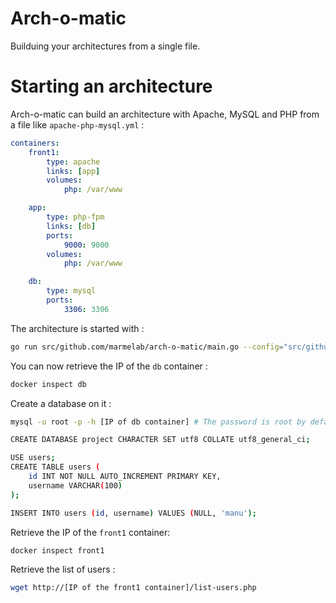 # Arch-o-matic
Builduing your architectures from a single file.

# Starting an architecture

Arch-o-matic can build an architecture with Apache, MySQL and PHP from a file like `apache-php-mysql.yml` :
```yml
containers:
    front1:
        type: apache
        links: [app]
        volumes:
            php: /var/www

    app:
        type: php-fpm
        links: [db]
        ports:
            9000: 9000
        volumes:
            php: /var/www

    db:
        type: mysql
        ports:
            3306: 3306

```

The architecture is started with :

```sh
go run src/github.com/marmelab/arch-o-matic/main.go --config="src/github.com/marmelab/arch-o-matic/example/apache-php-mysql.yml"
```

You can now retrieve the IP of the `db`  container :

```sh
docker inspect db
```

Create a database on it :
```sh
mysql -u root -p -h [IP of db container] # The password is root by default

CREATE DATABASE project CHARACTER SET utf8 COLLATE utf8_general_ci;

USE users;
CREATE TABLE users (
	id INT NOT NULL AUTO_INCREMENT PRIMARY KEY,
	username VARCHAR(100)
);

INSERT INTO users (id, username) VALUES (NULL, 'manu');
```

Retrieve the IP of the `front1` container:
```sh
docker inspect front1
```

Retrieve the list of users :
```sh
wget http://[IP of the front1 container]/list-users.php
```
